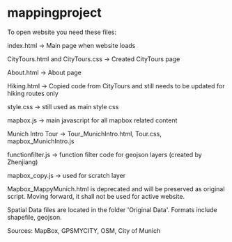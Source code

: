 # mappingproject
To open website you need these files:

index.html -> Main page when website loads

CityTours.html and CityTours.css -> Created CityTours page

About.html -> About page

Hiking.html -> Copied code from CityTours and still needs to be updated for hiking routes only

style.css -> still used as main style css

mapbox.js -> main javascript for all mapbox related content

Munich Intro Tour -> Tour_MunichIntro.html, Tour.css, mapbox_MunichIntro.js

functionfilter.js -> function filter code for geojson layers (created by Zhenjiang)

mapbox_copy.js -> used for scratch layer

Mapbox_MappyMunich.html is deprecated and will be preserved as original script. Moving forward, it shall not be used for active website.


Spatial Data files are located in the folder 'Original Data'. Formats include shapefile, geojson.

Sources: MapBox, GPSMYCITY, OSM, City of Munich

